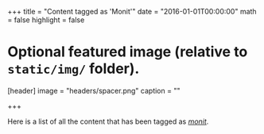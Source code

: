 +++
title = "Content tagged as 'Monit'"
date = "2016-01-01T00:00:00"
math = false
highlight = false

# Optional featured image (relative to `static/img/` folder).
[header]
image = "headers/spacer.png"
caption = ""

+++

Here is a list of all the content that has been tagged as *[monit](https://f1.holisticinfosecforwebdevelopers.com/chap03.html#vps-countermeasures-lack-of-visibility-proactive-monitoring-monit)*.
